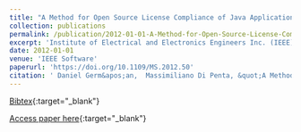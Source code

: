 ```yaml
---
title: "A Method for Open Source License Compliance of Java Applications"
collection: publications
permalink: /publication/2012-01-01-A-Method-for-Open-Source-License-Compliance-of-Java-Applications
excerpt: 'Institute of Electrical and Electronics Engineers Inc. (IEEE), Los Alamitos, CA, USA, Scopus ID: 2-s2.0-84860459649, Cited by: 14'
date: 2012-01-01
venue: 'IEEE Software'
paperurl: 'https://doi.org/10.1109/MS.2012.50'
citation: ' Daniel Germ&apos;an,  Massimiliano Di Penta, &quot;A Method for Open Source License Compliance of Java Applications.&quot; IEEE Software, 2012.'
---
```

[Bibtex](https://dblp.org/rec/bib/journals/software/GermanP12){:target="_blank"}

[Access paper here](https://doi.org/10.1109/MS.2012.50){:target="_blank"}
